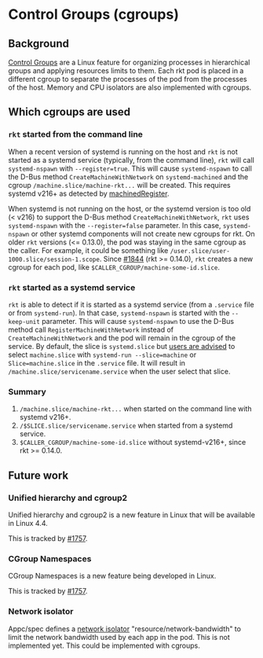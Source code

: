 # Control Groups (cgroups)

## Background

[Control Groups](https://www.kernel.org/doc/Documentation/cgroups/cgroups.txt) are a Linux feature for organizing processes in hierarchical groups and applying resources limits to them. Each rkt pod is placed in a different cgroup to separate the processes of the pod from the processes of the host. Memory and CPU isolators are also implemented with cgroups.

## Which cgroups are used

### `rkt` started from the command line

When a recent version of systemd is running on the host and `rkt` is not started as a systemd service (typically, from the command line), `rkt` will call `systemd-nspawn` with `--register=true`. This will cause `systemd-nspawn` to call the D-Bus method `CreateMachineWithNetwork` on `systemd-machined` and the cgroup `/machine.slice/machine-rkt...` will be created. This requires systemd v216+ as detected by [machinedRegister](https://github.com/coreos/rkt/blob/master/stage1/init/init.go#L161).

When systemd is not running on the host, or the systemd version is too old (< v216) to support the D-Bus method `CreateMachineWithNetwork`, `rkt` uses `systemd-nspawn` with the `--register=false` parameter. In this case, `systemd-nspawn` or other systemd components will not create new cgroups for rkt. On older `rkt` versions (<= 0.13.0), the pod was staying in the same cgroup as the caller. For example, it could be something like `/user.slice/user-1000.slice/session-1.scope`. Since [#1844](https://github.com/coreos/rkt/pull/1844) (rkt >= 0.14.0), `rkt` creates a new cgroup for each pod, like `$CALLER_CGROUP/machine-some-id.slice`.

### `rkt` started as a systemd service

`rkt` is able to detect if it is started as a systemd service (from a `.service` file or from `systemd-run`).
In that case, `systemd-nspawn` is started with the `--keep-unit` parameter.
This will cause `systemd-nspawn` to use the D-Bus method call `RegisterMachineWithNetwork` instead of `CreateMachineWithNetwork` and the pod will remain in the cgroup of the service.
By default, the slice is `systemd.slice` but [users are advised](https://github.com/coreos/rkt/blob/master/Documentation/using-rkt-with-systemd.md) to select `machine.slice` with `systemd-run --slice=machine` or `Slice=machine.slice` in the `.service` file.
It will result in `/machine.slice/servicename.service` when the user select that slice.

### Summary

1. `/machine.slice/machine-rkt...` when started on the command line with systemd v216+.
2. `/$SLICE.slice/servicename.service` when started from a systemd service.
3. `$CALLER_CGROUP/machine-some-id.slice` without systemd-v216+, since rkt >= 0.14.0.

## Future work

### Unified hierarchy and cgroup2

Unified hierarchy and cgroup2 is a new feature in Linux that will be available in Linux 4.4.

This is tracked by [#1757](https://github.com/coreos/rkt/issues/1757).

### CGroup Namespaces

CGroup Namespaces is a new feature being developed in Linux.

This is tracked by [#1757](https://github.com/coreos/rkt/issues/1757).

### Network isolator

Appc/spec defines a [network isolator](https://github.com/appc/spec/blob/master/spec/ace.md#resourcenetwork-bandwidth) "resource/network-bandwidth" to limit the network bandwidth used by each app in the pod.
This is not implemented yet.
This could be implemented with cgroups.

